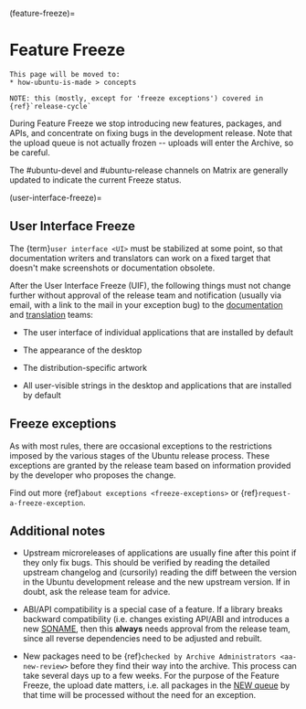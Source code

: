 (feature-freeze)=
# Feature Freeze

```{note}
This page will be moved to:
* how-ubuntu-is-made > concepts

NOTE: this (mostly, except for 'freeze exceptions') covered in {ref}`release-cycle`
```

During Feature Freeze we stop introducing new features, packages, and APIs, and
concentrate on fixing bugs in the development release. Note that the upload
queue is not actually frozen -- uploads will enter the Archive, so be careful.

The #ubuntu-devel and #ubuntu-release channels on Matrix are generally updated
to indicate the current Freeze status.

(user-interface-freeze)=
## User Interface Freeze

The {term}`user interface <UI>` must be stabilized at some point, so that
documentation writers and translators can work on a fixed target that doesn't
make screenshots or documentation obsolete.

After the User Interface Freeze (UIF), the following things must not change
further without approval of the release team and notification (usually via
email, with a link to the mail in your exception bug) to the
[documentation](https://lists.ubuntu.com/mailman/listinfo/ubuntu-doc) and
[translation](https://lists.ubuntu.com/mailman/listinfo/ubuntu-translators)
teams:

* The user interface of individual applications that are installed by default

* The appearance of the desktop

* The distribution-specific artwork

* All user-visible strings in the desktop and applications that are installed
  by default


## Freeze exceptions

As with most rules, there are occasional exceptions to the restrictions imposed
by the various stages of the Ubuntu release process. These exceptions are
granted by the release team based on information provided by the developer who
proposes the change.

Find out more {ref}`about exceptions <freeze-exceptions>` or
{ref}`request-a-freeze-exception`.

## Additional notes

* Upstream microreleases of applications are usually fine after this point if
  they only fix bugs. This should be verified by reading the detailed upstream
  changelog and (cursorily) reading the diff between the version in the Ubuntu
  development release and the new upstream version. If in doubt, ask the release
  team for advice.

* ABI/API compatibility is a special case of a feature. If a library breaks
  backward compatibility (i.e. changes existing API/ABI and introduces a new
  [SONAME](http://www.netfort.gr.jp/~dancer/column/libpkg-guide/libpkg-guide.html#sonameapiabi),
  then this **always** needs approval from the release team, since all reverse
  dependencies need to be adjusted and rebuilt.

* New packages need to be {ref}`checked by Archive Administrators <aa-new-review>`
  before they find their way into the archive. This process can take several
  days up to a few weeks. For the purpose of the Feature Freeze, the upload date
  matters, i.e. all packages in the
  [NEW queue](https://launchpad.net/ubuntu/saucy/+queue?queue_state=0)
  by that time will be processed without the need for an exception.

